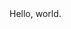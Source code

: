 <html>
<head lang="en">
    <meta charset="UTF-8">
    <title>html5</title>
</head>
<body>
<div>
  Hello, world.
</div>
</body>
</html>
